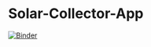 # Solar-Collector-App
 
[![Binder](https://mybinder.org/badge_logo.svg)](https://mybinder.org/v2/gh/Damzo/Solar-Collector-App/HEAD?labpath=voila%2Frender%2Fmain.ipynb)

